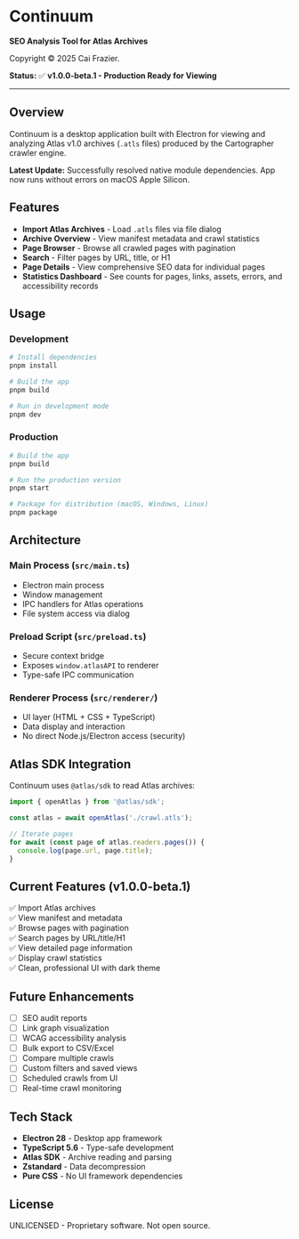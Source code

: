 # Continuum

**SEO Analysis Tool for Atlas Archives**

Copyright © 2025 Cai Frazier.

**Status:** ✅ **v1.0.0-beta.1 - Production Ready for Viewing**

---

## Overview

Continuum is a desktop application built with Electron for viewing and analyzing Atlas v1.0 archives (`.atls` files) produced by the Cartographer crawler engine.

**Latest Update:** Successfully resolved native module dependencies. App now runs without errors on macOS Apple Silicon.

## Features

- **Import Atlas Archives** - Load `.atls` files via file dialog
- **Archive Overview** - View manifest metadata and crawl statistics
- **Page Browser** - Browse all crawled pages with pagination
- **Search** - Filter pages by URL, title, or H1
- **Page Details** - View comprehensive SEO data for individual pages
- **Statistics Dashboard** - See counts for pages, links, assets, errors, and accessibility records

## Usage

### Development

```bash
# Install dependencies
pnpm install

# Build the app
pnpm build

# Run in development mode
pnpm dev
```

### Production

```bash
# Build the app
pnpm build

# Run the production version
pnpm start

# Package for distribution (macOS, Windows, Linux)
pnpm package
```

## Architecture

### Main Process (`src/main.ts`)
- Electron main process
- Window management
- IPC handlers for Atlas operations
- File system access via dialog

### Preload Script (`src/preload.ts`)
- Secure context bridge
- Exposes `window.atlasAPI` to renderer
- Type-safe IPC communication

### Renderer Process (`src/renderer/`)
- UI layer (HTML + CSS + TypeScript)
- Data display and interaction
- No direct Node.js/Electron access (security)

## Atlas SDK Integration

Continuum uses `@atlas/sdk` to read Atlas archives:

```typescript
import { openAtlas } from '@atlas/sdk';

const atlas = await openAtlas('./crawl.atls');

// Iterate pages
for await (const page of atlas.readers.pages()) {
  console.log(page.url, page.title);
}
```

## Current Features (v1.0.0-beta.1)

✅ Import Atlas archives  
✅ View manifest and metadata  
✅ Browse pages with pagination  
✅ Search pages by URL/title/H1  
✅ View detailed page information  
✅ Display crawl statistics  
✅ Clean, professional UI with dark theme

## Future Enhancements

- [ ] SEO audit reports
- [ ] Link graph visualization
- [ ] WCAG accessibility analysis
- [ ] Bulk export to CSV/Excel
- [ ] Compare multiple crawls
- [ ] Custom filters and saved views
- [ ] Scheduled crawls from UI
- [ ] Real-time crawl monitoring

## Tech Stack

- **Electron 28** - Desktop app framework
- **TypeScript 5.6** - Type-safe development
- **Atlas SDK** - Archive reading and parsing
- **Zstandard** - Data decompression
- **Pure CSS** - No UI framework dependencies

## License

UNLICENSED - Proprietary software. Not open source.
